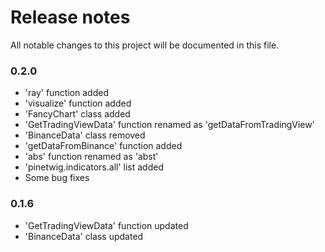 
# Release notes
All notable changes to this project will be documented in this file.

### 0.2.0

- 'ray' function added
- 'visualize' function added
- 'FancyChart' class added
- 'GetTradingViewData' function renamed as 'getDataFromTradingView'
- 'BinanceData' class removed
- 'getDataFromBinance' function added 
- 'abs' function renamed as 'abst'
- 'pinetwig.indicators.all' list added
- Some bug fixes

### 0.1.6

- 'GetTradingViewData' function updated
- 'BinanceData' class updated